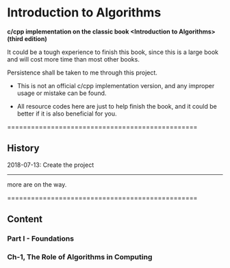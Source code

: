 # Introduction to Algorithms

**c/cpp implementation on the classic book \<Introduction to Algorithms\> (third edition)**

It could be a tough experience to finish this book, since this is a large book and will cost more time than most other books.

Persistence shall be taken to me through this project.

- This is not an official c/cpp implementation version, and any improper usage or mistake can be found. 

- All resource codes here are just to help finish the book, and it could be better if it is also beneficial for you.

================================================

## History

2018-07-13: Create the project

------------------------------------------------

more are on the way.

================================================

## Content

### Part I - Foundations

### Ch-1, The Role of Algorithms in Computing

